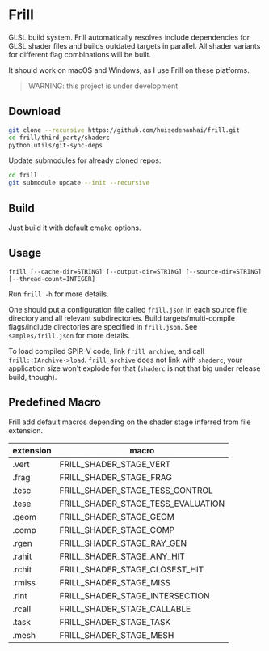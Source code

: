 # Frill

GLSL build system. Frill automatically resolves include dependencies for GLSL shader files and builds outdated targets
in parallel. All shader variants for different flag combinations will be built.

It should work on macOS and Windows, as I use Frill on these platforms.

> WARNING: this project is under development

## Download

```bash
git clone --recursive https://github.com/huisedenanhai/frill.git 
cd frill/third_party/shaderc
python utils/git-sync-deps
```

Update submodules for already cloned repos:

```bash
cd frill
git submodule update --init --recursive
```

## Build

Just build it with default cmake options.

## Usage

```
frill [--cache-dir=STRING] [--output-dir=STRING] [--source-dir=STRING] [--thread-count=INTEGER]
```

Run `frill -h` for more details.

One should put a configuration file called `frill.json` in each source file directory and all relevant subdirectories.
Build targets/multi-compile flags/include directories are specified in `frill.json`. See `samples/frill.json` for more
details.

To load compiled SPIR-V code, link `frill_archive`, and call `frill::IArchive->load`. `frill_archive` does not link
with `shaderc`, your application size won't explode for that (`shaderc` is not that big under release build, though).

## Predefined Macro

Frill add default macros depending on the shader stage inferred from file extension.

| extension | macro                              |
|-----------|------------------------------------|
| .vert     | FRILL_SHADER_STAGE_VERT            |
| .frag     | FRILL_SHADER_STAGE_FRAG            |
| .tesc     | FRILL_SHADER_STAGE_TESS_CONTROL    |
| .tese     | FRILL_SHADER_STAGE_TESS_EVALUATION |
| .geom     | FRILL_SHADER_STAGE_GEOM            |
| .comp     | FRILL_SHADER_STAGE_COMP            |
| .rgen     | FRILL_SHADER_STAGE_RAY_GEN         |
| .rahit    | FRILL_SHADER_STAGE_ANY_HIT         |
| .rchit    | FRILL_SHADER_STAGE_CLOSEST_HIT     |
| .rmiss    | FRILL_SHADER_STAGE_MISS            |
| .rint     | FRILL_SHADER_STAGE_INTERSECTION    |
| .rcall    | FRILL_SHADER_STAGE_CALLABLE        |
| .task     | FRILL_SHADER_STAGE_TASK            |
| .mesh     | FRILL_SHADER_STAGE_MESH            |